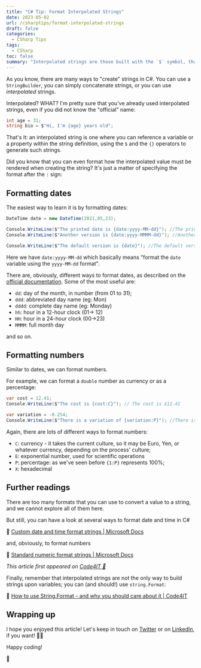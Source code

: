 ```yaml
---
title: "C# Tip: Format Interpolated Strings"
date: 2023-05-02
url: /csharptips/format-interpolated-strings
draft: false
categories:
  - CSharp Tips
tags:
  - CSharp
toc: false
summary: "Interpolated strings are those built with the `$` symbol, that you can use to create strings using existing variables or properties. Did you know that you can apply custom formattings to such values?"
---
```


As you know, there are many ways to "create" strings in C#. You can use a `StringBuilder`, you can simply concatenate strings, or you can use _interpolated_ strings.

Interpolated? WHAT? I'm pretty sure that you've already used interpolated strings, even if you did not know the "official" name:

```cs
int age = 31;
string bio = $"Hi, I'm {age} years old";
```

That's it: an interpolated string is one where you can reference a variable or a property within the string definition, using the `$` and the `{}` operators to generate such strings.

Did you know that you can even format how the interpolated value must be rendered when creating the string? It's just a matter of specifying the format after the `:` sign:

## Formatting dates

The easiest way to learn it is by formatting dates:

```cs
DateTime date = new DateTime(2021,05,23);

Console.WriteLine($"The printed date is {date:yyyy-MM-dd}"); //The printed date is 2021-05-23
Console.WriteLine($"Another version is {date:yyyy-MMMM-dd}"); //Another version is 2021-May-23

Console.WriteLine($"The default version is {date}"); //The default version is 23/05/2021 00:00:00
```

Here we have `date:yyyy-MM-dd` which basically means "format the `date` variable using the `yyyy-MM-dd` format".

There are, obviously, different ways to format dates, as described on the [official documentation](https://learn.microsoft.com/en-us/dotnet/standard/base-types/custom-date-and-time-format-strings). Some of the most useful are:

- `dd`: day of the month, in number (from 01 to 31);
- `ddd`: abbreviated  day name (eg: Mon)
- `dddd`: complete day name (eg: Monday)
- `hh`: hour in a 12-hour clock (01-> 12)
- `HH`: hour in a 24-hour clock (00->23)
- `MMMM`: full month day

and so on.

## Formatting numbers

Similar to dates, we can format numbers.

For example, we can format a `double` number as currency or as a percentage:

```cs
var cost = 12.41;
Console.WriteLine($"The cost is {cost:C}"); // The cost is £12.41

var variation = -0.254;
Console.WriteLine($"There is a variation of {variation:P}"); //There is a variation of -25.40%
```

Again, there are lots of different ways to format numbers:

- `C`: currency - it takes the current culture, so it may be Euro, Yen, or whatever currency, depending on the process' culture;
- `E`: exponential number, used for scientific operations
- `P`: percentage: as we've seen before `{1:P}` represents 100%;
- `X`: hexadecimal

## Further readings

There are too many formats that you can use to convert a value to a string, and we cannot explore all of them here.

But still, you can have a look at several ways to format date and time in C#

🔗 [Custom date and time format strings | Microsoft Docs](https://learn.microsoft.com/en-us/dotnet/standard/base-types/custom-date-and-time-format-strings)

and, obviously, to format numbers

🔗 [Standard numeric format strings | Microsoft Docs](https://learn.microsoft.com/en-us/dotnet/standard/base-types/standard-numeric-format-strings)

_This article first appeared on [Code4IT 🐧](https://www.code4it.dev/)_

Finally, remember that interpolated strings are not the only way to build strings upon variables; you can (and should!) use `string.Format`:

🔗 [How to use String.Format - and why you should care about it | Code4IT](https://www.code4it.dev/blog/how-to-use-string-format/)

## Wrapping up

I hope you enjoyed this article! Let's keep in touch on [Twitter](https://twitter.com/BelloneDavide) or on [LinkedIn](https://www.linkedin.com/in/BelloneDavide/), if you want! 🤜🤛

Happy coding!

🐧
